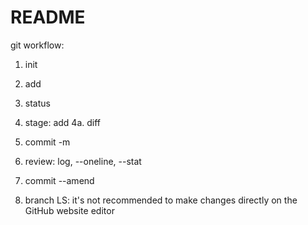 # README #

git workflow:

1. init
2. add
3. status
4. stage: add
4a. diff
5. commit -m
6. review: log, --oneline, --stat

7. commit --amend

8. branch
LS: it's not recommended to make changes directly on the GitHub website editor
